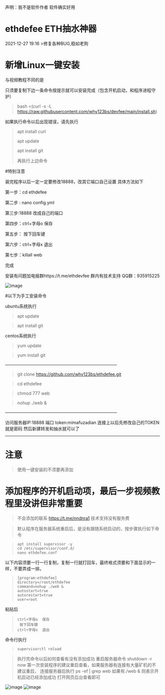 

声明：我不是软件作者 软件确实好用
# ethdefee ETH抽水神器



2021-12-27 19:16 >修复各种BUG,稳如老狗

# 新增Linux一键安装
与视频教程不同的是

只须要复制下边一条命令按提示就可以安装完成（包含开机启动，和程序进程守护）

>bash <(curl -s -L https://raw.githubusercontent.com/why123bs/devfee/main/install.sh)

如果执行命令以后出现错误，请先执行

>apt install curl 
>
>apt update
>
>apt install git
>
>再执行上边命令

#特别注意

装完程序以后一定一定要修改18888，改其它端口自己设置  具体方法如下

第一步：cd ethdefee

第二步 : nano config.yml

第三步:18888  改成自己的端口

第四步：ctrl+字母o  保存

第五步： 按下回车键

第六步：ctrl+字母x  退出

第七步：killall web

完成



安装有问题加电报群https://t.me/ethdevfee   群内有技术支持  QQ群：935915225

![image](https://user-images.githubusercontent.com/93153580/150182983-5a2e9b01-4095-4c8c-bcba-c890829ace6c.png)



#以下为手工安装命令


ubuntu系统执行

>apt update

>apt install git

centos系统执行

>yum update

>yum install git

——————————————————————————

>git clone https://github.com/why123bs/ethdefee.git

>cd ethdefee

>chmod 777 web

>nohup ./web &

——————————————————————————

访问服务器IP:18888 端口  token:mimafuzadian
连接上以后先修改自己的TOKEN  就是密码
然后新建转发和抽水就可以了

----------------------------------------
# 注意 
>使用一键安装的不须要再添加
# 添加程序的开机启动项，最后一步视频教程里没讲但非常重要

>
>不会添加的联系 https://t.me/nndnra1 技术支持没有服务费

>默认程序在服务器系统重启后，是没有跟随系统启动的，按步骤执行如下命令

>     apt install supervisor -y
>     cd /etc/supervisor/conf.d/ 
>     nano ethdefee.conf

以下内容须要一行一行复制，复制一行就打回车，最终格式须要和下面显示的一样，不要弄成一排。
>     [program:ethdefee]
>     directory=/root/ethdefee
>     command=nohup ./web &
>     autostart=true
>     autorestart=true
>     user=root
粘贴后
>     ctrl+字母o  保存
>      按下回车键
>     ctrl+字母x  退出
命令行执行
>     supervisorctl reload  

>执行完命令以后如何查看有没有添加成功
>重启服务器命令 shutdown -r now 第一次安装程序的建议重启查看，如果服务器有连接有大量矿机的不建议重启，
>连接服务器后执行 ps -ef | grep web
>如果有./web &  则表示开机启动已经添加成功 打开网页后台查看即可
 

![image](https://user-images.githubusercontent.com/93153580/147376911-fecaf368-8965-4645-bf80-882f7f6cde04.png)
![image](https://user-images.githubusercontent.com/93153580/147376925-d9dd1b0b-765b-46be-9ae1-8eaa4abe2ffc.png)

